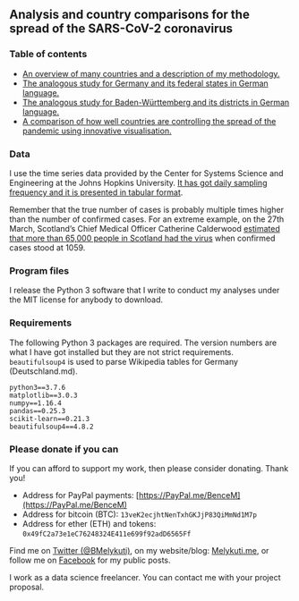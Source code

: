 ## Analysis and country comparisons for the spread of the SARS-CoV-2 coronavirus

### Table of contents

* [An overview of many countries and a description of my methodology.](https://github.com/Melykuti/COVID-19/blob/master/global.md)
* [The analogous study for Germany and its federal states in German language.](https://github.com/Melykuti/COVID-19/blob/master/Deutschland.md)
* [The analogous study for Baden-Württemberg and its districts in German language.](https://github.com/Melykuti/COVID-19/blob/master/BW.md)
* [A comparison of how well countries are controlling the spread of the pandemic using innovative visualisation.](https://github.com/Melykuti/COVID-19/blob/master/comparison.md)


### Data

I use the time series data provided by the Center for Systems Science and Engineering at the Johns Hopkins University. [It has got daily sampling frequency and it is presented in tabular format](https://github.com/CSSEGISandData).

Remember that the true number of cases is probably multiple times higher than the number of confirmed cases. For an extreme example, on the 27th March, Scotland’s Chief Medical Officer Catherine Calderwood [estimated that more than 65,000 people in Scotland had the virus](https://www.bbc.com/news/live/world-52058788) when confirmed cases stood at 1059.

### Program files

I release the Python&nbsp;3 software that I write to conduct my analyses under the MIT license for anybody to download.

### Requirements

The following Python&nbsp;3 packages are required. The version numbers are what I have got installed but they are not strict requirements. `beautifulsoup4` is used to parse Wikipedia tables for Germany (Deutschland.md).

`python3==3.7.6`  
`matplotlib==3.0.3`  
`numpy==1.16.4`  
`pandas==0.25.3`  
`scikit-learn==0.21.3`  
`beautifulsoup4==4.8.2`

### Please donate if you can

If you can afford to support my work, then please consider donating. Thank you!

* Address for PayPal payments: [https://PayPal.me/BenceM](https://PayPal.me/BenceM)
* Address for bitcoin (BTC): `13veK2ecjhtNenTxhGKJjP83QiMmNd1M7p`
* Address for ether (ETH) and tokens: `0x49fC2a73e1eC76248324E411e699f92adD6565Ff`

Find me on [Twitter (@BMelykuti)](https://www.twitter.com/BMelykuti), on my website/blog: [Melykuti.me](https://melykuti.me), or follow me on [Facebook](https://www.facebook.com/bence.melykuti) for my public posts.

I work as a data science freelancer. You can contact me with your project proposal.

